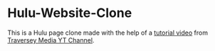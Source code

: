 # Hulu-Website-Clone
This is a Hulu page clone made with the help of a [tutorial video](https://www.youtube.com/watch?v=9OVLaEjY-Rc&t=163s) from [Traversey Media YT Channel](https://www.youtube.com/channel/UC29ju8bIPH5as8OGnQzwJyA).
